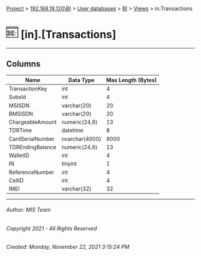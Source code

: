 #### 

[Project](../../../../index.md) > [192.168.19.120\\BI](../../../index.md) > [User databases](../../index.md) > [BI](../index.md) > [Views](Views.md) > in.Transactions

# ![Views](../../../../Images/View32.png) [in].[Transactions]

---

## <a name="#columns"></a>Columns

| Name | Data Type | Max Length (Bytes) |
|---|---|---|
| TransactionKey | int | 4 |
| SubsId | int | 4 |
| MSISDN | varchar(20) | 20 |
| BMSISDN | varchar(20) | 20 |
| ChargeableAmount | numeric(24,6) | 13 |
| TDRTime | datetime | 8 |
| CardSerialNumber | nvarchar(4000) | 8000 |
| TDREndingBalance | numeric(24,6) | 13 |
| WalletID | int | 4 |
| IN | tinyint | 1 |
| ReferenceNumber | int | 4 |
| CellID | int | 4 |
| IMEI | varchar(32) | 32 |


---

###### Author:  MIS Team

###### Copyright 2021 - All Rights Reserved

###### Created: Monday, November 22, 2021 3:15:24 PM


